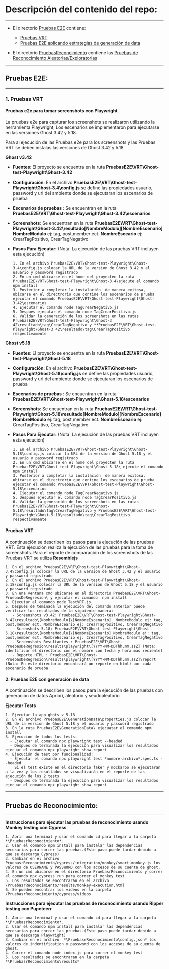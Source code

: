 # **Descripción del contenido del repo:**
****
- El directorio [Pruebas E2E](https://github.com/neztoring/ProyectoPruebasSemana8/tree/main/PruebasE2E) contiene:

    - [Pruebas VRT](#1-pruebas-vrt)
    - [Pruebas E2E aplicando estrategias de generación de data](#2-pruebas-e2e-con-generación-de-data)

- El directorio [PruebasReconcimiento](https://github.com/neztoring/ProyectoPruebasSemana8/tree/main/PruebasrReconocimiento) contiene las [Pruebas de Reconocimiento Aleatorias/Exploratorias](#pruebas-de-reconocimiento)


****
## Pruebas E2E:
****
### **1. Pruebas VRT**

  
#### **Pruebas e2e para tomar screenshots con Playwright**

La pruebas e2e para capturar los screenshots se realizaron utilizando la herramienta Playwright, Los escenarios se implementaron para ejecutarse en las versiones Ghost 3.42 y 5.18.

Para al ejecución de las Pruebas e2e para los screenshots y las Pruebas VRT se deben instalas las versiones de Ghost 3.42 y 5.18.
  
  **Ghost v3.42**
  
  - **Fuentes**: El proyecto se encuentra en la ruta **PruebasE2E\VRT\Ghost-test-Playwright\Ghost-3.42**
  - **Configuración**: En el archivo **PruebasE2E\VRT\Ghost-test-Playwright\Ghost-3.4\config.js** se define las propiedades usuario, password y url del ambiente donde se ejecutaran los escenarios de prueba
  - **Escenarios de pruebas** : Se encuentran en la ruta **PruebasE2E\VRT\Ghost-test-Playwright\Ghost-3.42\escenarios**
  - **Screenshots**: Se encuentran en la ruta **PruebasE2E\VRT\Ghost-test-Playwright\Ghost-3.42\resultado\[NombreModulo]\[NombreEscenario]**  **NombreModulo** ej: tag, post,member ect. **NombreEsceario** ej: CrearTagPositivo, CrearTagNegativo
  - **Pasos Para Ejecutar:** (Nota: La ejecución de las pruebas VRT incluyen esta ejecución)
      
        1. En el archivo PruebasE2E\VRT\Ghost-test-Playwright\Ghost-3.4\config.js colocar la URL de la version de Ghost 3.42 y el usuario y password registrado
        2. En un cmd ubicarse en el home del proyecten la ruta PruebasE2E\VRT\Ghost-test-Playwright\Ghost-3.4\ejecute el comando npm install
        3. Posterior a completar la instalación  de manera exitosa, ubicarse en el directrorio que contine los escenarios de prueba  ejecutar el comando PruebasE2E\VRT\Ghost-test-Playwright\Ghost-3.42\escenarios
        4. Ejecutar el comando node TagCrearNegativo.js
        5. Después ejecutar el comando node TagCrearPositivo.js
        6. Validar la generación de los screenshots en las rutas PruebasE2E\VRT\Ghost-test-Playwright\Ghost-3 42\resultado\tag\CrearTagNegativo y **PruebasE2E\VRT\Ghost-test-Playwright\Ghost-3 42\resultado\tag\CrearTagPositivo respectivamente
  
**Ghost v5.18**

  - **Fuentes**: El proyecto se encuentra en la ruta **PruebasE2E\VRT\Ghost-test-Playwright\Ghost-5.18**
  - **Configuración**: En el archivo **PruebasE2E\VRT\Ghost-test-Playwright\Ghost-5.18\config.js** se define las propiedades usuario, password y url del ambiente donde se ejecutaran los escenarios de prueba
  - **Escenarios de pruebas** : Se encuentran en la ruta **PruebasE2E\VRT\Ghost-test-Playwright\Ghost-5.18\escenarios**
  - **Screenshots**: Se encuentran en la ruta **PruebasE2E\VRT\Ghost-test-Playwright\Ghost-5.18\resultado\[NombreModulo]\[NombreEscenario]**  **NombreModulo** ej: tag, post,member ect. **NombreEsceario** ej: CrearTagPositivo, CrearTagNegativo
  - **Pasos Para Ejecutar:** (Nota: La ejecución de las pruebas VRT incluyen esta ejecución)
  
        1. En el archivo PruebasE2E\VRT\Ghost-test-Playwright\Ghost-5.18\config.js colocar la URL de la version de Ghost 5.18 y el usuario y password registrado
        2. En un cmd ubicarse en el home del proyecten la ruta PruebasE2E\VRT\Ghost-test-Playwright\Ghost-5.18\ ejecute el comando npm install
        3. Posterior a completar la instalación  de manera exitosa, ubicarse en el directrorio que contine los escenarios de prueba  ejecutar el comando PruebasE2E\VRT\Ghost-test-Playwright\Ghost-5.18\escenarios
        4. Ejecutar el comando node TagCrearNegativo.js
        5. Después ejecutar el comando node TagCrearPositivo.js
        6. Validar la generación de los screenshots en las rutas PruebasE2E\VRT\Ghost-test-Playwright\Ghost-5.18\resultado\tag\CrearTagNegativo y PruebasE2E\VRT\Ghost-test-Playwright\Ghost-5.18\resultado\tag\CrearTagPositivo respectivamente
  
#### **Pruebas VRT**

 A continuación se describen los pasos para la ejecución de las pruebas VRT. Esta ejecución realiza la ejecución de las pruebas para la toma de screenshots.
Para el reporte de comparación de los screenshots de las Pruebas VRT se utiliza **Resemblejs**
 
    1. En el archivo PruebasE2E\VRT\Ghost-test-Playwright\Ghost-3.4\config.js colocar la URL de la version de Ghost 3.42 y el usuario y password registrado
    2. En el archivo PruebasE2E\VRT\Ghost-test-Playwright\Ghost-5.18\config.js colocar la URL de la version de Ghost 5.18 y el usuario y password registrado
    3. En una ventana cmd ubicarse en el directorio PruebasE2E\VRT\Ghost-PruebasDeRegresion\ y ejecutar el comando  npm install
    4. Ejecutar el comando node TestVRT.js
    5. Después de teminada la ejecución del comando anterior puede verificar los resultados de la siguiente manera:
       - Screenshots v3.42: PruebasE2E\VRT\Ghost-test-Playwright\Ghost-3.42\resultado\[NombreModulo]\[NombreEscenario]  NombreModulo ej: tag, post,member ect. NombreEsceario ej: CrearTagPositivo, CrearTagNegativo
       - Screnshots 5.18: PruebasE2E\VRT\Ghost-test-Playwright\Ghost-5.18\resultado\[NombreModulo]\[NombreEscenario] NombreModulo ej: tag, post,member ect. NombreEsceario ej: CrearTagPositivo, CrearTagNegativo
       - Screenshots Resultantes : PruebasE2E\VRT\Ghost-PruebasDeRegresion\results\playwright\[YYYY-MM-DDThh.mm.ssZ] (Nota: identificar el directorio con el nombre con fecha y hora mas reciente)
       - Reporte HTML : PruebasE2E\VRT\Ghost-PruebasDeRegresion\results\playwright\[YYYY-MM-DDThh.mm.ssZ]\report (Nota: En este directorio encontrará un reporte en html) por cada escenario de prueba

#### **2. Pruebas E2E con generación de data**

A continuación se describen los pasos para la ejecución de las pruebas con generación de datos Apriori, aleatorio y seudoaleatorio 

**Ejecutar Tests**

    1. Ejecutar la app ghots v 5.18
    2. En el archivo PruebasE2E\GenerationData\properties.js colocar la URL de la version de Ghost 5.18 y el usuario y password registrado
    3. En la ruta PruebasE2E\GenerationData\ ejecuatar el comando npm install
    3. Ejecución de todos los tests:
      - Ejecutar el comando npx playwright test --headed
      - Despues de terminada la ejecución para visualizar los resultados ejecuar el comando npx playwright show-report
    4. Ejecución de test por funcionalidad:
      - Ejecutar el comando npx playwright test *nombre-archivo*.spec.ts --headed
        Si el test existe en el directorio faker y mockaroo se ejecutaran a la vez y los resultados se visualizarán en el reporte de las ejecución de los 2 tests 
      - Despues de terminada la ejecución para visualizar los resultados ejecuar el comando npx playwright show-report  
  
*********************** 
## Pruebas de Reconocimiento:
***********************
**Instrucciones para ejecutar las pruebas de reconocimiento usando Monkey testing con Cypress**

    1. Abrir una terminal y usar el comando cd para llegar a la carpeta *\PruebasrReconocimiento*.
    2. Usar el comando npm install para instalar las dependencias necesarias para correr las pruebas.(Este paso puede tardar debido a que se descarga Cypress)
    3. Cambiar en el archivo PruebasrReconocimiento/cypress/integration/monkey/smart-monkey.js los valores de USERNAME y PASSWORD con los accesos de su cuenta de ghost.
    4. En un cmd ubicarse en el directorio PruebasrReconocimiento y correr el comando npx cypress run para correr el monkey test
    5. Los resultados se encontrarán en el archivo /PruebasrReconocimiento/results/monkey-execution.html
    6. Se pueden encontrar los videos en la carpeta /PruebasrReconocimiento/cypress/videos

**Instrucciones para ejecutar las pruebas de reconocimiento usando Ripper testing con Pupeteerr**

    1. Abrir una terminal y usar el comando cd para llegar a la carpeta  *\PruebasrReconocimiento*.
    2. Usar el comando npm install para instalar las dependencias necesarias para correr las pruebas.(Este paso puede tardar debido a que se descarga Playwright)
    3. Cambiar en el archivo  *\PruebasrReconocimiento\config.json* los valores de indentification y password con los accesos de su cuenta de ghost.
    4. Correr el comando node index.js para correr el monkey test
    5. Los resultados se encontraran en la carpeta  *\PruebasrReconocimiento\results*

